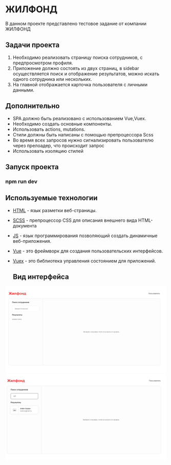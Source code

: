 # ЖИЛФОНД
В данном проекте представлено тестовое задание от компании ЖИЛФОНД

## Задачи проекта
1. Необходимо реализовать страницу поиска сотрудников, с предпросмотром профиля.
2. Приложение должно состоять из двух страниц, в sidebar осуществляется поиск и отображение результатов, можно искать одного сотрудника или нескольких.
3. На главной отображается карточка пользователя с личными данными.

## Дополнительно
- SPA должно быть реализовано с использованием Vue,Vuex.
- Необходимо создать основные компоненты.
- Использовать actions, mutations.
- Стили должны быть написаны с помощью препроцессора Scss
- Во время всех запросов нужно сигнализировать пользователю через прелоадер, что происходит запрос
- Использовать изоляцию стилей

## Запуск проекта
### npm run dev

## Используемые технологии
- [HTML](https://developer.mozilla.org/ru/docs/Learn/Getting_started_with_the_web/HTML_basics) - язык разметки веб-страницы.
- [SCSS](https://sass-scss.ru/) - препроцессор CSS для описания внешнего вида HTML-документа
- [JS](https://developer.mozilla.org/ru/docs/Learn/JavaScript/First_steps/What_is_JavaScript) - язык программирования позволяющий создать динамичные веб-приложения.
- [Vue](https://vuejs.org/) - это фреймворк для создания пользовательских интерфейсов.
- [Vuex](https://vuex.vuejs.org/) - это библиотека управления состоянием для приложений.

  ## Вид интерфейса
![Screen1](./screens/gilfond1.PNG)
![Screen2](./screens/gilfond2.PNG)
